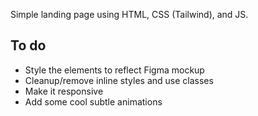Simple landing page using HTML, CSS (Tailwind), and JS.

## To do
* Style the elements to reflect Figma mockup
* Cleanup/remove inline styles and use classes
* Make it responsive
* Add some cool subtle animations
